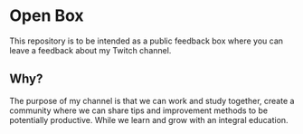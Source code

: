# Open Box
This repository is to be intended as a public feedback box where you can leave a feedback about my Twitch channel.

## Why?

The purpose of my channel is that we can work and study together, create a community where we can share tips and improvement methods to be potentially productive. While we learn and grow with an integral education. 
